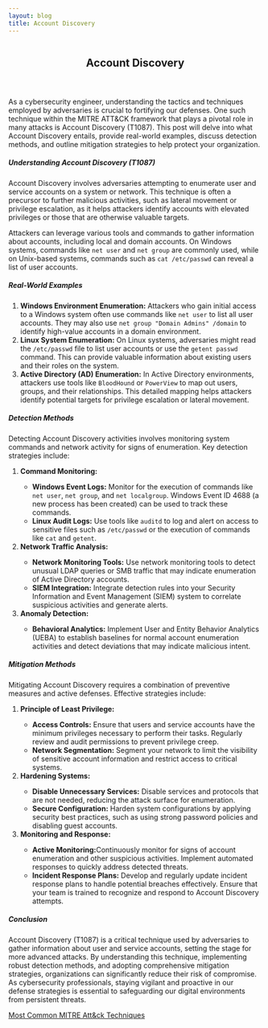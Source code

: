 ```yaml
---
layout: blog
title: Account Discovery
---
```



<div id="main" class="s-content__main large-8 column">
<article class="entry">

<header class="entry__header">

<h2 class="entry__title h1">
    Account Discovery
</h2>        
</header>

<div class="entry__content">

<p>As a cybersecurity engineer, understanding the tactics and techniques employed by adversaries is crucial to fortifying our defenses. One such technique within the MITRE ATT&CK framework that plays a pivotal role in many attacks is Account Discovery (T1087). This post will delve into what Account Discovery entails, provide real-world examples, discuss detection methods, and outline mitigation strategies to help protect your organization.</p>

<h5>Understanding Account Discovery (T1087)</h5>

<p>Account Discovery involves adversaries attempting to enumerate user and service accounts on a system or network. This technique is often a precursor to further malicious activities, such as lateral movement or privilege escalation, as it helps attackers identify accounts with elevated privileges or those that are otherwise valuable targets.</p>

<p>Attackers can leverage various tools and commands to gather information about accounts, including local and domain accounts. On Windows systems, commands like <code>net user</code> and <code>net group</code> are commonly used, while on Unix-based systems, commands such as <code>cat /etc/passwd</code> can reveal a list of user accounts.</p>

<h5>Real-World Examples</h5>
<p><ol>
<li><strong>Windows Environment Enumeration:</strong> Attackers who gain initial access to a Windows system often use commands like <code>net user</code> to list all user accounts. They may also use <code>net group "Domain Admins" /domain</code> to identify high-value accounts in a domain environment.</li>

<li><strong>Linux System Enumeration:</strong> On Linux systems, adversaries might read the <code>/etc/passwd</code> file to list user accounts or use the <code>getent passwd</code> command. This can provide valuable information about existing users and their roles on the system.</li>

<li><strong>Active Directory (AD) Enumeration:</strong> In Active Directory environments, attackers use tools like <code>BloodHound</code> or <code>PowerView</code> to map out users, groups, and their relationships. This detailed mapping helps attackers identify potential targets for privilege escalation or lateral movement.</li>
</ol></p>

<h5>Detection Methods</h5>

<p>Detecting Account Discovery activities involves monitoring system commands and network activity for signs of enumeration. Key detection strategies include:
<ol>
<li><strong>Command Monitoring:</strong></li>
<ul>
<li><strong>Windows Event Logs:</strong> Monitor for the execution of commands like <code>net user</code>, <code>net group</code>, and <code>net localgroup</code>. Windows Event ID 4688 (a new process has been created) can be used to track these commands.</li>
<li><strong>Linux Audit Logs:</strong> Use tools like <code>auditd</code> to log and alert on access to sensitive files such as <code>/etc/passwd</code> or the execution of commands like <code>cat</code> and <code>getent</code>.</li>
</ul>
<li><strong>Network Traffic Analysis:</strong></li>
<ul>
<li><strong>Network Monitoring Tools:</strong> Use network monitoring tools to detect unusual LDAP queries or SMB traffic that may indicate enumeration of Active Directory accounts.</li>
<li><strong>SIEM Integration:</strong> Integrate detection rules into your Security Information and Event Management (SIEM) system to correlate suspicious activities and generate alerts.</li>
</ul>
<li><strong>Anomaly Detection:</strong></li>
<ul>
<li><strong>Behavioral Analytics:</strong> Implement User and Entity Behavior Analytics (UEBA) to establish baselines for normal account enumeration activities and detect deviations that may indicate malicious intent.</li>
</ul>
</ol></p>
<h5>Mitigation Methods</h5>

<p>Mitigating Account Discovery requires a combination of preventive measures and active defenses. Effective strategies include:
<ol>
<li><strong>Principle of Least Privilege:</strong></li>
<ul>
<li><strong>Access Controls:</strong> Ensure that users and service accounts have the minimum privileges necessary to perform their tasks. Regularly review and audit permissions to prevent privilege creep.</li>
<li><strong>Network Segmentation:</strong> Segment your network to limit the visibility of sensitive account information and restrict access to critical systems.</li>
</ul>
<li><strong>Hardening Systems:</strong></li>
<ul>
<li><strong>Disable Unnecessary Services:</strong> Disable services and protocols that are not needed, reducing the attack surface for enumeration.</li>
<li><strong>Secure Configuration:</strong> Harden system configurations by applying security best practices, such as using strong password policies and disabling guest accounts.</li>
</ul>
<li><strong>Monitoring and Response:</strong></li>
<ul>
<li><strong>Active Monitoring:</strong>Continuously monitor for signs of account enumeration and other suspicious activities. Implement automated responses to quickly address detected threats.</li>
<li><strong>Incident Response Plans:</strong> Develop and regularly update incident response plans to handle potential breaches effectively. Ensure that your team is trained to recognize and respond to Account Discovery attempts.</li>
</ul>
</ol></p>
<h5>Conclusion</h5>

<p>Account Discovery (T1087) is a critical technique used by adversaries to gather information about user and service accounts, setting the stage for more advanced attacks. By understanding this technique, implementing robust detection methods, and adopting comprehensive mitigation strategies, organizations can significantly reduce their risk of compromise. As cybersecurity professionals, staying vigilant and proactive in our defense strategies is essential to safeguarding our digital environments from persistent threats.</p>

<p><a href="../../03/25/MITRE_Att&ck_Intro.html">Most Common MITRE Att&ck Techniques</a></p>

</div>
</article> <!-- end entry -->

</div> <!-- end main -->  